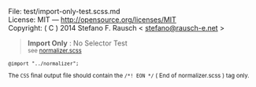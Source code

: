 File:      test/import-only-test.scss.md  
License:   MIT — http://opensource.org/licenses/MIT  
Copyright: ( C ) 2014 Stefano F. Rausch < stefano@rausch-e.net >

> **Import Only** : No Selector Test  
> <small> see [normalizer.scss](../_normalizer.scss.md) </smalll>

    @import "../normalizer";

The `CSS` final output file should contain the `/*! EON */` ( End of normalizer.scss ) tag only.
